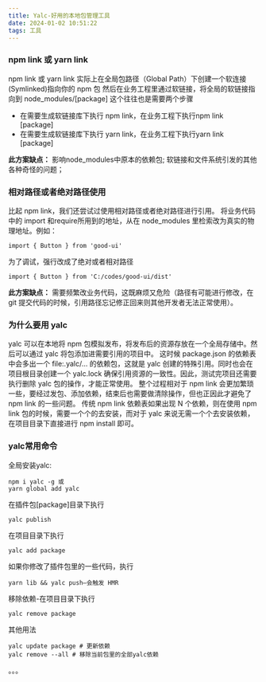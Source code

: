 ```yaml
---
title: Yalc-好用的本地包管理工具
date: 2024-01-02 10:51:22
tags: 工具
---
```


### npm link 或 yarn link
npm link 或 yarn link 实际上在全局包路径（Global Path）下创建一个软连接(Symlinked)指向你的 npm 包
然后在业务工程里通过软链接，将全局的软链接指向到 node_modules/[package]
这个往往也是需要两个步骤
<!-- more -->


* 在需要生成软链接库下执行 npm link，在业务工程下执行npm link [package]
* 在需要生成软链接库下执行 yarn link，在业务工程下执行yarn link [package]

**此方案缺点：**
影响node_modules中原本的依赖包;
软链接和文件系统引发的其他各种奇怪的问题； 
### 相对路径或者绝对路径使用
比起 npm link，我们还尝试过使用相对路径或者绝对路径进行引用。
将业务代码中的 import 和require所用到的地址，从在 node_modules 里检索改为真实的物理地址。例如：
```
import { Button } from 'good-ui' 
```
为了调试，强行改成了绝对或者相对路径 
```
import { Button } from 'C:/codes/good-ui/dist'
```
**此方案缺点：**
需要频繁改业务代码，这既麻烦又危险（路径有可能进行修改，在 git 提交代码的时候，引用路径忘记修正回来则其他开发者无法正常使用）。
### 为什么要用 yalc 
yalc 可以在本地将 npm 包模拟发布，将发布后的资源存放在一个全局存储中。然后可以通过 yalc 将包添加进需要引用的项目中。
这时候 package.json 的依赖表中会多出一个 file:.yalc/... 的依赖包，这就是 yalc 创建的特殊引用。同时也会在项目根目录创建一个 yalc.lock 确保引用资源的一致性。因此，测试完项目还需要执行删除 yalc 包的操作，才能正常使用。
整个过程相对于 npm link 会更加繁琐一些，要经过发包、添加依赖，结束后也需要做清除操作，但也正因此才避免了 npm link 的一些问题。
传统 npm link 依赖表如果出现 N 个依赖，则在使用 npm link 包的时候，需要一个个的去安装，而对于 yalc 来说无需一个个去安装依赖，在项目目录下直接进行 npm install 即可。
### yalc常用命令

全局安装yalc:
```
npm i yalc -g 或
yarn global add yalc
```

在插件包[package]目录下执行
```
yalc publish
```

在项目目录下执行
```
yalc add package
```

如果你修改了插件包里的一些代码，执行
```
yarn lib && yalc push—会触发 HMR
```

移除依赖-在项目目录下执行
```
yalc remove package
```

其他用法
```
yalc update package # 更新依赖
yalc remove --all # 移除当前包里的全部yalc依赖
```
。。。